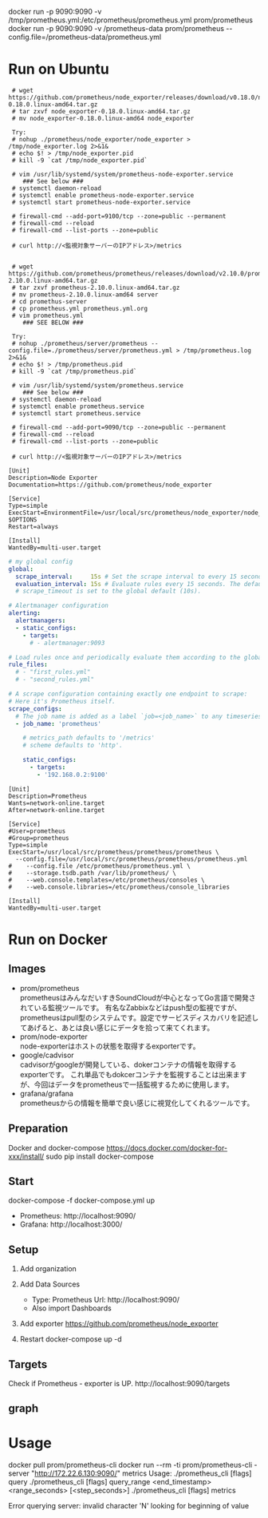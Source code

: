 
docker run -p 9090:9090 -v /tmp/prometheus.yml:/etc/prometheus/prometheus.yml prom/prometheus
docker run -p 9090:9090 -v /prometheus-data prom/prometheus --config.file=/prometheus-data/prometheus.yml

# Run on Ubuntu

```
 # wget https://github.com/prometheus/node_exporter/releases/download/v0.18.0/node_exporter-0.18.0.linux-amd64.tar.gz
 # tar zxvf node_exporter-0.18.0.linux-amd64.tar.gz
 # mv node_exporter-0.18.0.linux-amd64 node_exporter

 Try:
 # nohup ./prometheus/node_exporter/node_exporter > /tmp/node_exporter.log 2>&1&
 # echo $! > /tmp/node_exporter.pid
 # kill -9 `cat /tmp/node_exporter.pid`

 # vim /usr/lib/systemd/system/prometheus-node-exporter.service
	### See below ###
 # systemctl daemon-reload
 # systemctl enable prometheus-node-exporter.service
 # systemctl start prometheus-node-exporter.service

 # firewall-cmd --add-port=9100/tcp --zone=public --permanent
 # firewall-cmd --reload
 # firewall-cmd --list-ports --zone=public

 # curl http://<監視対象サーバーのIPアドレス>/metrics


 # wget https://github.com/prometheus/prometheus/releases/download/v2.10.0/prometheus-2.10.0.linux-amd64.tar.gz
 # tar zxvf prometheus-2.10.0.linux-amd64.tar.gz
 # mv prometheus-2.10.0.linux-amd64 server
 # cd promethus-server
 # cp prometheus.yml prometheus.yml.org
 # vim prometheus.yml
	### SEE BELOW ###

 Try:
 # nohup ./prometheus/server/prometheus --config.file=./prometheus/server/prometheus.yml > /tmp/prometheus.log 2>&1&
 # echo $! > /tmp/prometheus.pid
 # kill -9 `cat /tmp/prometheus.pid`

 # vim /usr/lib/systemd/system/prometheus.service
	### See below ###
 # systemctl daemon-reload
 # systemctl enable prometheus.service
 # systemctl start prometheus.service

 # firewall-cmd --add-port=9090/tcp --zone=public --permanent
 # firewall-cmd --reload
 # firewall-cmd --list-ports --zone=public

 # curl http://<監視対象サーバーのIPアドレス>/metrics
```



```/usr/lib/systemd/system/prometheus-node-exporter.service
[Unit]
Description=Node Exporter
Documentation=https://github.com/prometheus/node_exporter

[Service]
Type=simple
ExecStart=EnvironmentFile=/usr/local/src/prometheus/node_exporter/node_exporter $OPTIONS
Restart=always

[Install]
WantedBy=multi-user.target
```

```/usr/local/src/prometheus/prometheus/prometheus.yml
# my global config
global:
  scrape_interval:     15s # Set the scrape interval to every 15 seconds. Default is every 1 minute.
  evaluation_interval: 15s # Evaluate rules every 15 seconds. The default is every 1 minute.
  # scrape_timeout is set to the global default (10s).

# Alertmanager configuration
alerting:
  alertmanagers:
  - static_configs:
    - targets:
      # - alertmanager:9093

# Load rules once and periodically evaluate them according to the global 'evaluation_interval'.
rule_files:
  # - "first_rules.yml"
  # - "second_rules.yml"

# A scrape configuration containing exactly one endpoint to scrape:
# Here it's Prometheus itself.
scrape_configs:
  # The job name is added as a label `job=<job_name>` to any timeseries scraped from this config.
  - job_name: 'prometheus'

    # metrics_path defaults to '/metrics'
    # scheme defaults to 'http'.

    static_configs:
      - targets:
        - '192.168.0.2:9100'
```

```/usr/lib/systemd/system/prometheus.service
[Unit]
Description=Prometheus
Wants=network-online.target
After=network-online.target
 
[Service]
#User=prometheus
#Group=prometheus
Type=simple
ExecStart=/usr/local/src/prometheus/prometheus/prometheus \
  --config.file=/usr/local/src/prometheus/prometheus/prometheus.yml
#    --config.file /etc/prometheus/prometheus.yml \
#    --storage.tsdb.path /var/lib/prometheus/ \
#    --web.console.templates=/etc/prometheus/consoles \
#    --web.console.libraries=/etc/prometheus/console_libraries
 
[Install]
WantedBy=multi-user.target
```


# Run on Docker

## Images
- prom/prometheus   
  prometheusはみんなだいすきSoundCloudが中心となってGo言語で開発されている監視ツールです。
  有名なZabbixなどはpush型の監視ですが、prometheusはpull型のシステムです。設定でサービスディスカバリを記述してあげると、あとは良い感じにデータを拾って来てくれます。
- prom/node-exporter   
  node-exporterはホストの状態を取得するexporterです。
- google/cadvisor   
  cadvisorがgoogleが開発している、dokerコンテナの情報を取得するexporterです。
  これ単品でもdokcerコンテナを監視することは出来ますが、今回はデータをprometheusで一括監視するために使用します。
- grafana/grafana   
  prometheusからの情報を簡単で良い感じに視覚化してくれるツールです。

## Preparation
Docker and docker-compose
	https://docs.docker.com/docker-for-xxx/install/
	sudo pip install docker-compose
## Start
docker-compose -f docker-compose.yml up

- Prometheus: http://localhost:9090/
- Grafana: http://localhost:3000/

## Setup
1. Add organization
2. Add Data Sources
	- Type: Prometheus	Url: http://localhost:9090/
	- Also import Dashboards
3. Add exporter
https://github.com/prometheus/node_exporter

4. Restart
docker-compose up -d

## Targets
Check if Prometheus - exporter  is UP.
http://localhost:9090/targets

## graph

# Usage

docker pull prom/prometheus-cli
docker run --rm -ti prom/prometheus-cli -server "http://172.22.6.130:9090/" metrics
Usage:
  ./prometheus_cli [flags] query <expression>
  ./prometheus_cli [flags] query_range <expression> <end_timestamp> <range_seconds> [<step_seconds>]
  ./prometheus_cli [flags] metrics

Error querying server: invalid character 'N' looking for beginning of value